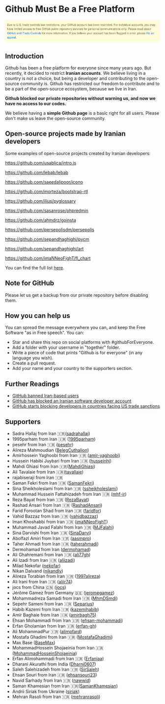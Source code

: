 # Github Must Be a Free Platform

![alt text](./message.png)

## Introduction

Github has been a free platform for everyone since many years ago. But recently, it decided to restrict **Iranian accounts**.
We believe living in a country is not a choice, but being a developer and contributing to the open-source community is.
Github has restricted our freedom to contribute and to be a part of the open-source ecosystem, because we live in Iran.

**Github blocked our private repositories without warning us, and now we have no access to our codes.**

We believe having a **simple Github page** is a basic right for all users. 
Please don't make us leave the open-source community.

## Open-source projects made by Iranian developers

Some examples of open-source projects created by Iranian developers:

https://github.com/usablica/intro.js

https://github.com/lebab/lebab

https://github.com/saeedalipoor/icono

https://github.com/morteza/bootstrap-rtl

https://github.com/ilius/pyglossary

https://github.com/sasanrose/phpredmin

https://github.com/ahmdrz/goinsta

https://github.com/persepolisdm/persepolis

https://github.com/sepandhaghighi/pycm

https://github.com/sepandhaghighi/art

https://github.com/imaNNeoFighT/fl_chart

You can find the full list [here](https://github.com/mohebifar/made-in-iran).


## Note for GitHub
Please let us get a backup from our private repository before disabling them.

## How you can help us
You can spread the message everywhere you can, and keep the Free Software "as in Free speech".
You can:
  - Star and share this repo on social platforms with #githubForEveryone.
  - Add a folder with your username in "together" folder.
  - Write a piece of code that prints "Github is for everyone" (in any language you wish).
  - Create a pull request.
  - Add your name and your country to the supporters section.

## Further Readings
  - [GitHub banned Iran-based users](https://financialtribune.com/articles/sci-tech/99111/github-bans-iran-based-users)
  - [GitHub has blocked an Iranian software developer account](https://hub.packtpub.com/github-has-blocked-an-iranian-software-developers-account)
  - [GitHub starts blocking developers in countries facing US trade sanctions](https://www.zdnet.com/article/github-starts-blocking-developers-in-countries-facing-us-trade-sanctions)


## Supporters
  - Sadra Hallaj from Iran 🇮🇷([sadrahallaj](https://github.com/sadrahallaj))
  - 1995parham from Iran 🇮🇷 ([1995parham](https://github.com/1995parham))
  - pesehr from Iran 🇮🇷 ([pesehr](https://github.com/pesehr))
  - Alireza Mahmoudian ([BelegCuthalion](https://github.com/BelegCuthalion))
  - Amirhossein Yaghoobi from Iran 🇮🇷 ([amir-yaghoobi](https://github.com/amir-yaghoobi))
  - Hussein Habibi Juybari from Iran 🇮🇷 ([husseinhj](https://github.com/Husseinhj))
  - Mahdi Ghiasi from Iran 🇮🇷([MahdiGhiasi](https://github.com/MahdiGhiasi))
  - Ali Tavalaie from Iran 🇮🇷([tavallaie](https://github.com/tavallaie))
  - rajabiseraji from Iran 🇮🇷
  - Saman Fekri from Iran 🇮🇷 ([SamanFekri](https://github.com/SamanFekri))
  - Sina Sheikholeslami from Iran 🇮🇷 ([ssheikholeslami](https://ssheikholeslami.github.io))
  - Muhammad Hussein Fattahizadeh from Iran 🇮🇷 ([mhf-ir](https://github.com/mhf-ir))
  - Reza Bayat from Iran 🇮🇷 ([RezaBayat](https://github.com/rezabayat76))
  - Rashad Ansari from Iran 🇮🇷 ([RashadAnsari](https://github.com/RashadAnsari))
  - Farid Forootan Shad from Iran 🇮🇷 ([faridfor](https://github.com/faridfor))
  - Vahid Bazzaz from Iran 🇮🇷 ([vahidbazzaz](https://github.com/vahidbazzaz))
  - Iman Khoshabbi from Iran 🇮🇷  ([imaNNeoFighT](https://github.com/imaNNeoFighT))
  - Muhammad Javad Falahi from Iran 🇮🇷  ([MJFalahi](https://github.com/MJFalahi))
  - Sina Darvishi from Iran 🇮🇷  ([SinaDarvi](https://github.com/SinaDarvi))
  - Abolfazl Amiri from Iran 🇮🇷 ([aasmpro](https://github.com/aasmpro))
  - Taher Ahmadi from Iran 🇮🇷 ([taherahmadi](https://github.com/taherahmadi))
  - Dermohamad from Iran ([dermohamad](https://twitter.com/dermohamad))
  - Ali Ghahremani from Iran 🇮🇷 ([ali77gh](https://github.com/ali77gh))
  - Ali Izadi from Iran 🇮🇷 ([aliizadi](https://github.com/aliizadi))
  - Milad Nekofar ([nekofar](https://github.com/nekofar))
  - Nikan Dalvand ([nikandlv](https://github.com/nikandlv))
  - Alireza Torabian from Iran 🇮🇷 ([1997alireza](https://github.com/1997alireza))
  - Ali Irani from Iran 🇮🇷 ([aliir74](https://github.com/ali74))
  - jocs from China :cn: ([jocs](https://github.com/Jocs))
  - Jérôme Gamez from Germany 🇩🇪 ([jeromegamez](https://github.com/jeromegamez))
  - Mohammadreza Samadi from Iran 🇮🇷 ([MhmDSmdi](https://github.com/MhmDSmdi))
  - Sepehr Sameni from Iran 🇮🇷 ([Separius](https://github.com/Separius))
  - Habib Kazemi from Iran 🇮🇷 ([kazemihabib](https://github.com/kazemihabib))
  - Amir Baghaie from Iran 🇮🇷 ([amirbagh75](https://github.com/amirbagh75))
  - Ehsan Mohammadi from Iran 🇮🇷 ([ehsan-mohammadi](https://github.com/ehsan-mohammadi))
  - Erfan Gholamian from Iran 🇮🇷 ([erfan-gh](https://github.com/erfan-gh))
  - Ali MohammadPur 🇮🇷 ([alimpfard](https://github.com/alimpfard))
  - Mostafa Ghadimi from Iran 🇮🇷 ([MostafaGhadimi](https://github.com/mostafaghadimi))
  - Max Base ([BaseMax](https://github.com/BaseMax))
  - MohammadHossein Shojaeinia from Iran 🇮🇷 ([MohammadHosseinShojaeinia](https://github.com/MohammadShojaeinia))
  - Erfan Alimohammadi from Iran 🇮🇷 ([Erfaniaa](https://github.com/Erfaniaa))
  - Dharani Akurathi from India ([Dharni0607](https://github.com/Dharni0607))
  - Saleh Salehizadeh from Iran 🇮🇷 ([SirSaleh](https://github.com/SirSaleh))
  - Ehsan Souri from Iran 🇮🇷 ([ehsansouri23](https://github.com/ehsansouri23))
  - Navid Sarhady from Iran 🇮🇷 ([nawwid](https://github.com/nawwid))
  - Saman Khamesian from Iran 🇮🇷([SamanKhamesian](https://github.com/SamanKhamesian))
  - Andrii Siriak from Ukraine ([siriak](https://github.com/siriak))
  - Mehran Rasoli from Iran 🇮🇷 ([mehranrasoli](https://github.com/mehranrasoli))